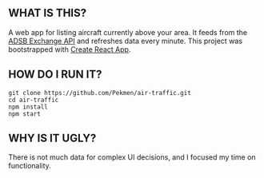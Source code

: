 ## WHAT IS THIS?

A web app for listing aircraft currently above your area. It feeds from the [ADSB Exchange API](https://www.adsbexchange.com/data/) and refreshes data every minute.
This project was bootstrapped with [Create React App](https://github.com/facebookincubator/create-react-app).

## HOW DO I RUN IT?

```
git clone https://github.com/Pekmen/air-traffic.git
cd air-traffic
npm install
npm start
```

## WHY IS IT UGLY?

There is not much data for complex UI decisions, and I focused my time on functionality.
